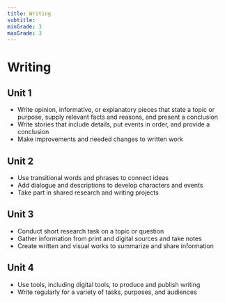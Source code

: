 ```yaml
---
title: Writing
subtitle: 
minGrade: 3
maxGrade: 3
---
```

# Writing


## Unit 1
* Write opinion, informative, or explanatory pieces that state a topic or purpose, supply relevant facts and reasons, and present a conclusion
* Write stories that include details, put events in order, and provide a conclusion
* Make improvements and needed changes to written work

## Unit 2
* Use transitional words and phrases to connect ideas
* Add dialogue and descriptions to develop characters and events
* Take part in shared research and writing projects

## Unit 3
* Conduct short research task on a topic or question
* Gather information from print and digital sources and take notes
* Create written and visual works to summarize and share information

## Unit 4
* Use tools, including digital tools, to produce and publish writing
* Write regularly for a variety of tasks, purposes, and audiences